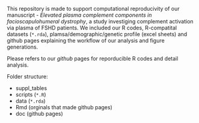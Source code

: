 This repository is made to support computational reproducivity of our manuscript - _Elevated plasma complement components in facioscapulohumeral dystrophy_, a study investiging complement activation via plasma of FSHD patients. We included our R codes, R-compatital datasets (`*.rda`), plamsa/demographic/genetic profile (excel sheets) and github pages explaining the workflow of our analysis and figure generations. 

Please refers to our _github_ pages for reporducible R codes and detail analysis. 

Folder structure:
- suppl_tables
- scripts (`*.R`)
- data (`*.rda`)
- Rmd (orginals that made github pages)
- doc (github pages)

